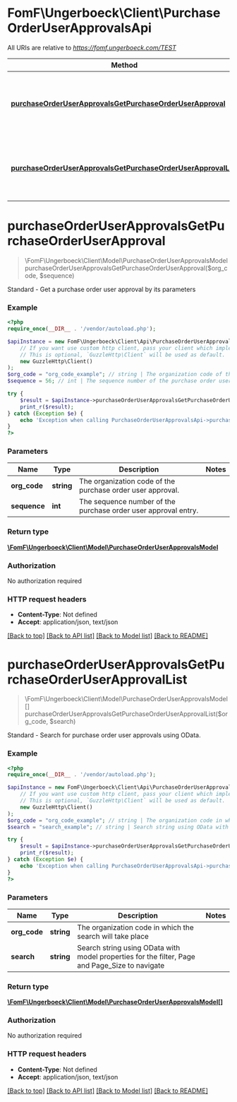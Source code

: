 # FomF\Ungerboeck\Client\PurchaseOrderUserApprovalsApi

All URIs are relative to *https://fomf.ungerboeck.com/TEST*

Method | HTTP request | Description
------------- | ------------- | -------------
[**purchaseOrderUserApprovalsGetPurchaseOrderUserApproval**](PurchaseOrderUserApprovalsApi.md#purchaseOrderUserApprovalsGetPurchaseOrderUserApproval) | **GET** /api/v1/PurchaseOrderUserApprovals/{OrgCode}/{Sequence} | Standard - Get a purchase order user approval by its parameters
[**purchaseOrderUserApprovalsGetPurchaseOrderUserApprovalList**](PurchaseOrderUserApprovalsApi.md#purchaseOrderUserApprovalsGetPurchaseOrderUserApprovalList) | **GET** /api/v1/PurchaseOrderUserApprovals/{OrgCode} | Standard - Search for purchase order user approvals using OData.


# **purchaseOrderUserApprovalsGetPurchaseOrderUserApproval**
> \FomF\Ungerboeck\Client\Model\PurchaseOrderUserApprovalsModel purchaseOrderUserApprovalsGetPurchaseOrderUserApproval($org_code, $sequence)

Standard - Get a purchase order user approval by its parameters

### Example
```php
<?php
require_once(__DIR__ . '/vendor/autoload.php');

$apiInstance = new FomF\Ungerboeck\Client\Api\PurchaseOrderUserApprovalsApi(
    // If you want use custom http client, pass your client which implements `GuzzleHttp\ClientInterface`.
    // This is optional, `GuzzleHttp\Client` will be used as default.
    new GuzzleHttp\Client()
);
$org_code = "org_code_example"; // string | The organization code of the purchase order user approval.
$sequence = 56; // int | The sequence number of the purchase order user approval entry.

try {
    $result = $apiInstance->purchaseOrderUserApprovalsGetPurchaseOrderUserApproval($org_code, $sequence);
    print_r($result);
} catch (Exception $e) {
    echo 'Exception when calling PurchaseOrderUserApprovalsApi->purchaseOrderUserApprovalsGetPurchaseOrderUserApproval: ', $e->getMessage(), PHP_EOL;
}
?>
```

### Parameters

Name | Type | Description  | Notes
------------- | ------------- | ------------- | -------------
 **org_code** | **string**| The organization code of the purchase order user approval. |
 **sequence** | **int**| The sequence number of the purchase order user approval entry. |

### Return type

[**\FomF\Ungerboeck\Client\Model\PurchaseOrderUserApprovalsModel**](../Model/PurchaseOrderUserApprovalsModel.md)

### Authorization

No authorization required

### HTTP request headers

 - **Content-Type**: Not defined
 - **Accept**: application/json, text/json

[[Back to top]](#) [[Back to API list]](../../README.md#documentation-for-api-endpoints) [[Back to Model list]](../../README.md#documentation-for-models) [[Back to README]](../../README.md)

# **purchaseOrderUserApprovalsGetPurchaseOrderUserApprovalList**
> \FomF\Ungerboeck\Client\Model\PurchaseOrderUserApprovalsModel[] purchaseOrderUserApprovalsGetPurchaseOrderUserApprovalList($org_code, $search)

Standard - Search for purchase order user approvals using OData.

### Example
```php
<?php
require_once(__DIR__ . '/vendor/autoload.php');

$apiInstance = new FomF\Ungerboeck\Client\Api\PurchaseOrderUserApprovalsApi(
    // If you want use custom http client, pass your client which implements `GuzzleHttp\ClientInterface`.
    // This is optional, `GuzzleHttp\Client` will be used as default.
    new GuzzleHttp\Client()
);
$org_code = "org_code_example"; // string | The organization code in which the search will take place
$search = "search_example"; // string | Search string using OData with model properties for the filter, Page and Page_Size to navigate

try {
    $result = $apiInstance->purchaseOrderUserApprovalsGetPurchaseOrderUserApprovalList($org_code, $search);
    print_r($result);
} catch (Exception $e) {
    echo 'Exception when calling PurchaseOrderUserApprovalsApi->purchaseOrderUserApprovalsGetPurchaseOrderUserApprovalList: ', $e->getMessage(), PHP_EOL;
}
?>
```

### Parameters

Name | Type | Description  | Notes
------------- | ------------- | ------------- | -------------
 **org_code** | **string**| The organization code in which the search will take place |
 **search** | **string**| Search string using OData with model properties for the filter, Page and Page_Size to navigate |

### Return type

[**\FomF\Ungerboeck\Client\Model\PurchaseOrderUserApprovalsModel[]**](../Model/PurchaseOrderUserApprovalsModel.md)

### Authorization

No authorization required

### HTTP request headers

 - **Content-Type**: Not defined
 - **Accept**: application/json, text/json

[[Back to top]](#) [[Back to API list]](../../README.md#documentation-for-api-endpoints) [[Back to Model list]](../../README.md#documentation-for-models) [[Back to README]](../../README.md)

